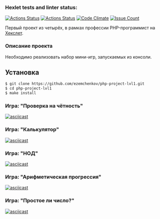 ### Hexlet tests and linter status:
[![Actions Status](https://github.com/ezemchenkov/php-project-lvl1/workflows/hexlet-check/badge.svg)](https://github.com/ezemchenkov/php-project-lvl1/actions)
[![Actions Status](https://github.com/ezemchenkov/php-project-lvl1/workflows/build/badge.svg)](https://github.com/ezemchenkov/php-project-lvl1/actions)
[![Code Climate](https://codeclimate.com/github/ezemchenkov/php-project-lvl1/badges/gpa.svg)](https://codeclimate.com/github/ezemchenkov/php-project-lvl1)
[![Issue Count](https://codeclimate.com/github/ezemchenkov/php-project-lvl1/badges/issue_count.svg)](https://codeclimate.com/github/ezemchenkov/php-project-lvl1/issues)

Первый проект из четырёх, в рамках профессии PHP-программист на [Хекслет](https://ru.hexlet.io/professions/php).

### Описание проекта
Необходимо реализовать набор мини-игр, запускаемых из консоли.
## Установка
```sh
$ git clone https://github.com/ezemchenkov/php-project-lvl1.git
$ cd php-project-lvl1
$ make install
```
### Игра: "Проверка на чётность"
[![asciicast](https://asciinema.org/a/pLzwa5oscD5W051E5gfCkS0jG.svg)](https://asciinema.org/a/pLzwa5oscD5W051E5gfCkS0jG)
### Игра: "Калькулятор"
[![asciicast](https://asciinema.org/a/CNXG6MwCQZWKpY3PLD4oVkot0.svg)](https://asciinema.org/a/CNXG6MwCQZWKpY3PLD4oVkot0)
### Игра: "НОД"
[![asciicast](https://asciinema.org/a/IBBAFzaLPznfaaTZRAjBm8I9N.svg)](https://asciinema.org/a/IBBAFzaLPznfaaTZRAjBm8I9N)
### Игра: "Арифметическая прогрессия"
[![asciicast](https://asciinema.org/a/qkIudleCwakYgRkzjY8XdkDTH.svg)](https://asciinema.org/a/qkIudleCwakYgRkzjY8XdkDTH)
### Игра: "Простое ли число?"
[![asciicast](https://asciinema.org/a/U4cu2ty7CC2K69k60wcysXo2d.svg)](https://asciinema.org/a/U4cu2ty7CC2K69k60wcysXo2d)